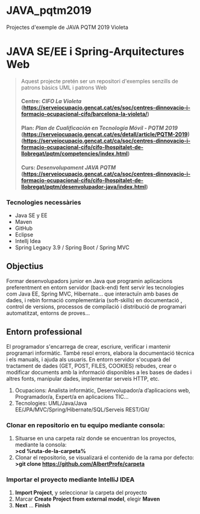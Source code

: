 # JAVA_pqtm2019
Projectes d'exemple de JAVA PQTM 2019 Violeta


# JAVA SE/EE i Spring-Arquitectures Web
> Aquest projecte pretén ser un repositori d'exemples senzills de patrons bàsics UML i patrons Web 
> #### Centre: *CIFO La Violeta* (https://serveiocupacio.gencat.cat/es/soc/centres-dinnovacio-i-formacio-ocupacional-cifo/barcelona-la-violeta/)
> #### Plan: *Plan de Cualificación en Tecnología Móvil - PQTM 2019* (https://serveiocupacio.gencat.cat/es/detall/article/PQTM-2019) (https://serveiocupacio.gencat.cat/ca/soc/centres-dinnovacio-i-formacio-ocupacional-cifo/cifo-lhospitalet-de-llobregat/pqtm/competencies/index.html)
> #### Curs: *Desenvolupament JAVA PQTM* (https://serveiocupacio.gencat.cat/ca/soc/centres-dinnovacio-i-formacio-ocupacional-cifo/cifo-lhospitalet-de-llobregat/pqtm/desenvolupador-java/index.html)




### Tecnologies necessàries
* Java SE y EE
* Maven
* GitHub
* Eclipse
* Intellj Idea
* Spring Legacy 3.9 / Spring Boot / Spring MVC

## Objectius
Formar desenvolupadors junior en Java que programin aplicacions preferentment en entorn
servidor (back-end) fent servir les tecnologies com Java EE, Spring MVC, Hibernate... que interactuïn
amb bases de dades, i rebin formació complementària (soft-skills) en documentació , control de
versions, processos de compilació i distribució de programari automatitzat, entorns de proves...

## Entorn professional
El programador s'encarrega de crear, escriure, verificar i mantenir programari informàtic. També
resol errors, elabora la documentació tècnica i els manuals, i ajuda als usuaris.
En entorn servidor s&#39;ocuparà del tractament de dades (GET, POST, FILES, COOKIES) rebudes, crear o
modificar documents amb la informació disponibles a les bases de dades i altres fonts, manipular
dades, implementar serveis HTTP, etc.
1. Ocupacions: Analista informàtic, Desenvolupador/a d’aplicacions web, Programador/a, Expert/a en
aplicacions TIC...
2. Tecnologies: UML/Java/Java EE/JPA/MVC/Spring/Hibernate/SQL/Serveis REST/Git/


### Clonar en repositorio en tu equipo mediante consola:
1. Situarse en una carpeta raíz donde se encuentran los proyectos, mediante la consola:  
 **>cd %ruta-de-la-carpeta%**
1. Clonar el repositorio, se visualizará el contenido de la rama por defecto:  
 **>git clone https://github.com/AlbertProfe/carpeta**

### Importar el proyecto mediante IntelliJ IDEA
1. **Import Project**, y seleccionar la carpeta del proyecto
1. Marcar **Create Project from external model**, elegir **Maven**
1. **Next** … **Finish**

